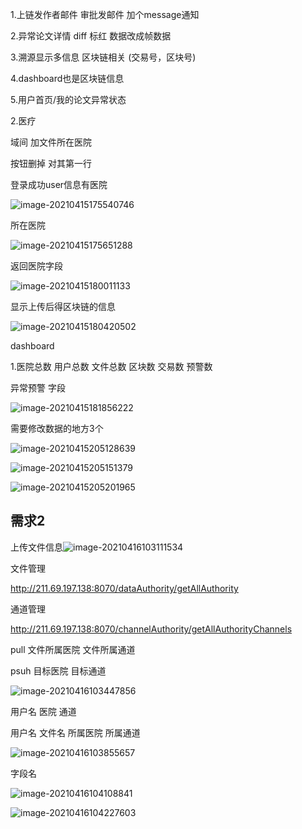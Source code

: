 

1.上链发作者邮件 审批发邮件  加个message通知

2.异常论文详情 diff 标红 数据改成帧数据

3.溯源显示多信息 区块链相关 (交易号，区块号)

4.dashboard也是区块链信息 

5.用户首页/我的论文异常状态





2.医疗

域间 加文件所在医院

按钮删掉 对其第一行



登录成功user信息有医院

![image-20210415175540746](https://i.loli.net/2021/04/15/KgDZcxjYQ1rspIk.png)

所在医院

![image-20210415175651288](https://i.loli.net/2021/04/15/aboGFROqD9WenCh.png)

返回医院字段

![image-20210415180011133](https://i.loli.net/2021/04/15/CvgzdZu5HU4tlaj.png)

显示上传后得区块链的信息

![image-20210415180420502](https://i.loli.net/2021/04/15/UfV36Y4dIHascWK.png)





dashboard

1.医院总数 用户总数 文件总数 区块数 交易数 预警数

异常预警 字段

![image-20210415181856222](https://i.loli.net/2021/04/15/OoSBFsLPqKGbrtM.png)



需要修改数据的地方3个

![image-20210415205128639](https://i.loli.net/2021/04/15/lLbaHDyZMfWFKj9.png)

![image-20210415205151379](https://i.loli.net/2021/04/15/S1XniHacjvxbOg5.png)

![image-20210415205201965](https://i.loli.net/2021/04/15/FC1HUO6gk5hVYPp.png)







## 需求2

上传文件信息![image-20210416103111534](https://i.loli.net/2021/04/16/BTJwk1SZ8uvDiYR.png)



文件管理

http://211.69.197.138:8070/dataAuthority/getAllAuthority

通道管理

http://211.69.197.138:8070/channelAuthority/getAllAuthorityChannels

pull 文件所属医院 文件所属通道

psuh 目标医院 目标通道

![image-20210416103447856](https://i.loli.net/2021/04/16/juYrdZRlKHc2NpF.png)

用户名  医院 通道

用户名 文件名 所属医院 所属通道

![image-20210416103855657](https://i.loli.net/2021/04/16/FxiMtKRfAQslacO.png)



字段名

![image-20210416104108841](https://i.loli.net/2021/04/16/2eDwEbCdPntVWh6.png)

![image-20210416104227603](https://i.loli.net/2021/04/16/XnxmoPrKMN5hutb.png)

